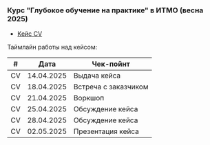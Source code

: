 ### Курс "Глубокое обучение на практике" в ИТМО (весна 2025)

- [Кейс CV](Кейсы/cv_object_detection.md)

Таймлайн работы над кейсом:

| #    |   Дата     |  Чек-пойнт           |
|------|------------|----------------------|
| CV   | 14.04.2025 | Выдача кейса         |
| CV   | 18.04.2025 | Встреча с заказчиком |
| CV   | 21.04.2025 | Воркшоп              |
| CV   | 25.04.2025 | Обсуждение кейса     |
| CV   | 28.04.2025 | Обсуждение кейса     |
| CV   | 02.05.2025 | Презентация кейса    |

